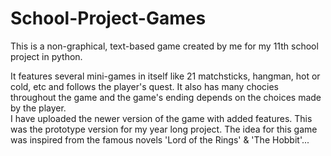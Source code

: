 # School-Project-Games  
  
This is a non-graphical, text-based game created by me for my 11th school project in python.  
  
It features several mini-games in itself like 21 matchsticks, hangman, hot or cold, etc and follows the player's quest. It also has many chocies throughout the game and the game's ending depends on the choices made by the player.  
I have uploaded the newer version of the game with added features. This was the prototype version for my year long project. The idea for this game was inspired from the famous novels 'Lord of the Rings' & 'The Hobbit'...
